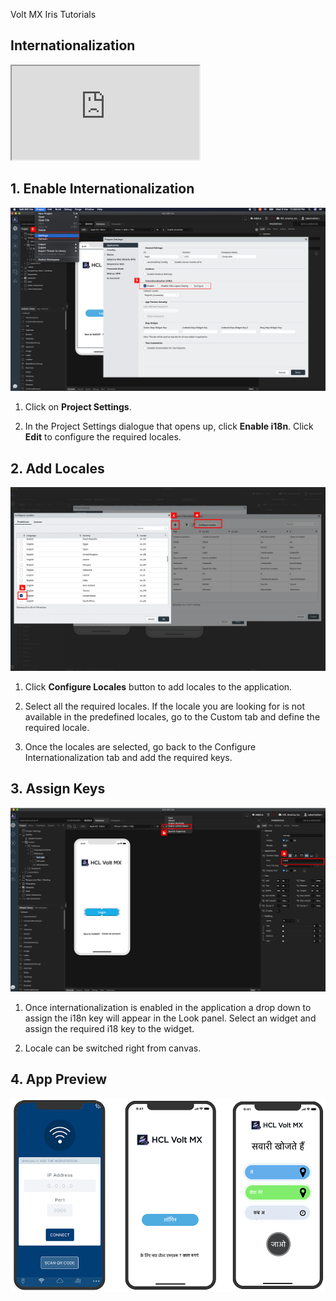                              

Volt MX  Iris Tutorials

Internationalization
--------------------

<div class="youtube-wrapper"><iframe src="https://www.youtube.com/embed/N85QfGPAAy8" allowfullscreen=""></iframe></div>

1\. Enable Internationalization
-------------------------------

![](../Resources/Images/i18N1.png)

1.  Click on **Project Settings**.
    
2.  In the Project Settings dialogue that opens up, click **Enable i18n**. Click **Edit** to configure the required locales.
    

2\. Add Locales
---------------

![](../Resources/Images/i18N2.png)

1.  Click **Configure Locales** button to add locales to the application.
    
2.  Select all the required locales. If the locale you are looking for is not available in the predefined locales, go to the Custom tab and define the required locale.  
    
3.  Once the locales are selected, go back to the Configure Internationalization tab and add the required keys.
    

3\. Assign Keys
---------------

![](../Resources/Images/i18N3.png)

1.  Once internationalization is enabled in the application a drop down to assign the i18n key will appear in the Look panel. Select an widget and assign the required i18 key to the widget.
    
2.  Locale can be switched right from canvas.  
      
    

4\. App Preview
---------------

![](../Resources/Images/i18N4.png)

